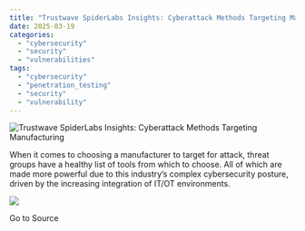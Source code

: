 ```yaml
---
title: "Trustwave SpiderLabs Insights: Cyberattack Methods Targeting Manufacturing"
date: 2025-03-19
categories: 
  - "cybersecurity"
  - "security"
  - "vulnerabilities"
tags: 
  - "cybersecurity"
  - "penetration_testing"
  - "security"
  - "vulnerability"
---
```


![Trustwave SpiderLabs Insights: Cyberattack Methods Targeting Manufacturing](https://www.trustwave.com/hubfs/Blogs/Trustwave_Blog/Headers/Manufacturing-25-Breaching-Blog-Header%20%281%29.jpg)

When it comes to choosing a manufacturer to target for attack, threat groups have a healthy list of tools from which to choose. All of which are made more powerful due to this industry’s complex cybersecurity posture, driven by the increasing integration of IT/OT environments.

![](https://track.hubspot.com/__ptq.gif?a=21158977&k=14&r=https%3A%2F%2Fwww.trustwave.com%2Fen-us%2Fresources%2Fblogs%2Ftrustwave-blog%2Ftrustwave-spiderlabs-insights-cyberattack-methods-targeting-manufacturing%2F&bu=https%253A%252F%252Fwww.trustwave.com%252Fen-us%252Fresources%252Fblogs%252Ftrustwave-blog&bvt=rss)

Go to Source
